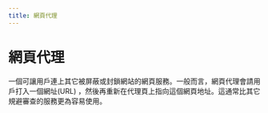 ```yaml
---
title: 網頁代理
---
```

# 網頁代理

一個可讓用戶連上其它被屏蔽或封鎖網站的網頁服務。一般而言，網頁代理會請用戶打入一個網址(URL) ，然後再重新在代理頁上指向這個網頁地址。這通常比其它規避審查的服務更為容易使用。